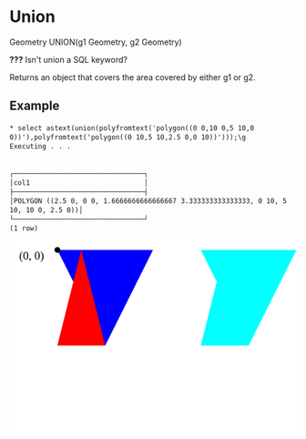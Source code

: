 # Union #

Geometry UNION(g1 Geometry, g2 Geometry)

**???** Isn't union a SQL keyword?

Returns an object that covers the area covered by either g1 or g2.

## Example ##

    * select astext(union(polyfromtext('polygon((0 0,10 0,5 10,0 0))'),polyfromtext('polygon((0 10,5 10,2.5 0,0 10))')));\g       
    Executing . . .


    ┌────────────────────────────────┐
    │col1                            │
    ├────────────────────────────────┤
    │POLYGON ((2.5 0, 0 0, 1.6666666666666667 3.333333333333333, 0 10, 5 10, 10 0, 2.5 0))│
    └────────────────────────────────┘
    (1 row)

![Intersection](union.svg)
